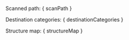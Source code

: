 Scanned path:
{ scanPath }

Destination categories:
{ destinationCategories }

Structure map:
{ structureMap }
